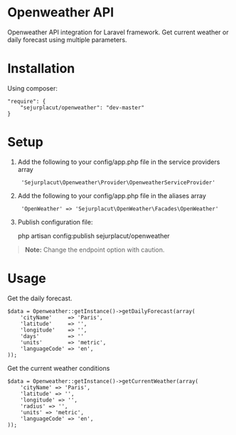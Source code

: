 # Openweather API
Openweather API integration for Laravel framework. Get current weather or daily forecast using multiple parameters. 

# Installation

Using composer: 

    "require": {
        "sejurplacut/openweather": "dev-master"
    }

# Setup
1. Add the following to your config/app.php file in the service providers array

        'Sejurplacut\Openweather\Provider\OpenweatherServiceProvider'

2. Add the following to your config/app.php file in the aliases array

        'OpenWeather' => 'Sejurplacut\OpenWeather\Facades\OpenWeather'

3. Publish configuration file:

    php artisan config:publish sejurplacut/openweather


> **Note:**
Change the endpoint option with caution.

# Usage
Get the daily forecast. 

   
    $data = Openweather::getInstance()->getDailyForecast(array(
        'cityName'     => 'Paris',
        'latitude'     => '',
        'longitude'    => '',
        'days'         => ''
        'units'        => 'metric',
        'languageCode' => 'en',
    ));
Get the current weather conditions

    $data = Openweather::getInstance()->getCurrentWeather(array(
        'cityName' => 'Paris',
        'latitude' => '',
        'longitude' => '',
        'radius' => '',
        'units' => 'metric',
        'languageCode' => 'en',
    ));


